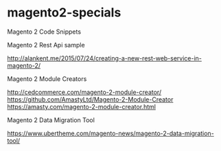 # magento2-specials

Magento 2 Code Snippets

Magento 2 Rest Api sample

http://alankent.me/2015/07/24/creating-a-new-rest-web-service-in-magento-2/

Magento 2 Module Creators

http://cedcommerce.com/magento-2-module-creator/
https://github.com/AmastyLtd/Magento-2-Module-Creator
https://amasty.com/magento-2-module-creator.html

Magento 2 Data Migration Tool

https://www.ubertheme.com/magento-news/magento-2-data-migration-tool/
